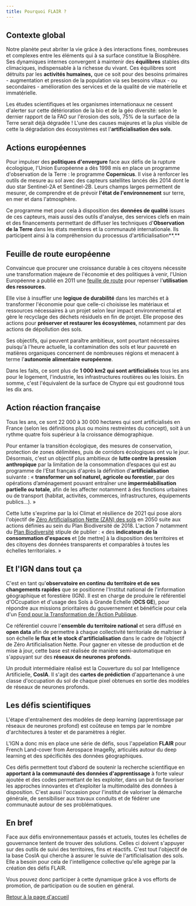 ```yaml
---
title: Pourquoi FLAIR ?
---
```


## Contexte global

Notre planète peut abriter la vie grâce à des interactions fines, nombreuses et complexes entre les éléments qui à sa surface constitue la Biosphère. Ses dynamiques internes convergent à maintenir des **équilibres** stables dits climaciques, indispensable à la richesse du vivant. Ces équilibres sont détruits par les **activités humaines,** que ce soit pour des besoins primaires - augmentation et pression de la population via ses besoins vitaux - ou secondaires - amélioration des services et de la qualité de vie matérielle et immatérielle.

Les études scientifiques et les organismes internationaux ne cessent d'alerter sur cette détérioration de la bio et de la géo diversité: selon le dernier rapport de la FAO sur l'érosion des sols, 75% de la surface de la Terre serait déjà dégradée ! L'une des causes majeures et la plus visible de cette la dégradation des écosystèmes est l'**artificialisation des sols**.



## Actions européennes

Pour impulser des **politiques d'envergure** face aux défis de la rupture écologique, l'Union Européenne a dès 1998 mis en place un programme d'observation de la Terre : le programme **Copernicus**. Il vise à renforcer les outils de mesure au sol avec des capteurs satellites lancés dès 2014 dont le duo star Sentinel-2A et Sentinel-2B. Leurs champs larges permettent de mesurer, de comprendre et de prévoir **l'état de l'environnement** sur terre, en mer et dans l'atmosphère.

Ce programme met pour cela à disposition des **données de qualité** issues de ces capteurs, mais aussi des outils d'analyse, des services clefs en main et des financements permettant de diffuser les techniques d'**Observation de la Terre** dans les états membres et la communauté internationale. Ils participent ainsi à la compréhension du processus d'artificialisation**.**



 ## Feuille de route européenne

Convaincue que procurer une croissance durable à ces citoyens nécessite une transformation majeure de l'économie et des politiques à venir, l'Union Européenne a publié en 2011 une [feuille de route](https://eur-lex.europa.eu/legal-content/FR/TXT/PDF/?) pour repenser l'**utilisation des ressources**.

Elle vise à insuffler une **logique de durabilité** dans les marchés et à transformer l'économie pour que celle-ci choisisse les matériaux et ressources nécessaires à un projet selon leur impact environnemental et gère le recyclage des déchets résiduels en fin de projet. Elle propose des actions pour **préserver et restaurer les écosystèmes**, notamment par des actions de dépollution des sols.

Ses objectifs, qui peuvent paraître ambitieux, sont pourtant nécessaires puisqu'à l'heure actuelle, la contamination des sols et leur pauvreté en matières organiques concernent de nombreuses régions et menacent à terme l'**autonomie alimentaire européenne**.

Dans les faits, ce sont plus de **1 000 km2 qui sont artificialisés** tous les ans pour le logement, l'industrie, les infrastructures routières ou les loisirs. En somme, c'est l'équivalent de la surface de Chypre qui est goudronné tous les dix ans.



## Action réaction française

Tous les ans, ce sont 22 000 à 30 000 hectares qui sont artificialisés en France (selon les définitions plus ou moins restreintes du concept), soit à un rythme quatre fois supérieur à la croissance démographique.

Pour entamer la transition écologique, des mesures de conservation, protection de zones délimitées, puis de corridors écologiques ont vu le jour. Désormais, c'est un objectif plus ambitieux de **lutte contre la pression anthropique** par la limitation de la consommation d’espaces qui est au programme de l'Etat français d'après la définition d'**artificialisation** suivante : « **transformer un sol naturel, agricole ou forestier**, par des opérations d’aménagement pouvant entraîner une **imperméabilisation partielle ou totale**, afin de les affecter notamment à des fonctions urbaines ou de transport (habitat, activités, commerces, infrastructures, équipements publics...). »

Cette lutte s'exprime par la loi Climat et résilience de 2021 qui pose alors l'objectif de [Zéro Artificialisation Nette (ZAN) des sols](https://www.ecologie.gouv.fr/artificialisation-des-sols) en 2050 suite aux actions définies au sein du Plan Biodiversité de 2018. L'action 7 notamment du [Plan Biodiversité](https://www.ecologie.gouv.fr/sites/default/files/18xxx_Plan-biodiversite-04072018_28pages_FromPdf_date_web_PaP.pdf) stipule de publier : « des **indicateurs de la consommation d'espaces** et [de mettre] à la disposition des territoires et des citoyens des données transparents et comparables à toutes les échelles territoriales. »



## Et l'IGN dans tout ça

C'est en tant qu'**observatoire en continu du territoire et de ses changements rapides** que se positionne l'Institut national de l'information géographique et forestière (IGN). Il est en charge de produire le référentiel d'OCcupation et d'usage des Sols à Grande Echelle (**OCS GE**), pour répondre aux missions prioritaires du gouvernement et bénéficie pour cela d'un [Fond pour la Transformation de l'Action Publique](https://www.modernisation.gouv.fr/sites/default/files/production_referentiel_te.pdf).

Ce référentiel couvre l'**ensemble du territoire national** et sera diffusé en **open data** afin de permettre à chaque collectivité territoriale de maîtriser à son échelle **le flux et le stock d'artificialisation** dans le cadre de l’objectif de Zéro Artificialisation Nette. Pour gagner en vitesse de production et de mise à jour, cette base est réalisée de manière semi-automatique en s'appuyant sur des **réseaux de neurones profonds**.

Un produit intermédiaire réalisé est la Couverture du sol par Intelligence Artificielle, **CosIA**. Il s'agit des **cartes de prédiction** d'appartenance à une classe d'occupation du sol de chaque pixel obtenues en sortie des modèles de réseaux de neurones profonds.



## Les défis scientifiques

L'étape d'entraînement des modèles de deep learning (apprentissage par réseaux de neurones profond) est coûteuse en temps par le nombre d'architectures à tester et de paramètres à régler.

L'IGN a donc mis en place une série de défis, sous l'appelation **FLAIR** pour French Land-cover from Aerospace ImageRy, articulés autour du deep learning et des spécificités des données géographiques.

Ces défis permettent tout d’abord de soutenir la recherche scientifique en **apportant à la communauté des données d'apprentissage** à forte valeur ajoutée et des codes permettant de les exploiter, dans un but de favoriser les approches innovantes et d’exploiter la multimodalité des données à disposition. C'est aussi l'occasion pour l'institut de valoriser la démarche générale, de sensibiliser aux travaux conduits et de fédérer une communauté autour de ses problématiques.



## En bref

Face aux défis environnementaux passés et actuels, toutes les échelles de gouvernance tentent de trouver des solutions. Celles ci doivent s'appuyer sur des outils de suivi des territoires, fins et réactifs. C'est tout l'objectif de la base CosIA qui cherche à assurer le suivie de l'artificialisation des sols. Elle a besoin pour cela de l'intelligence collective qu'elle agrège par la création des défis FLAIR.

Vous pouvez donc participer à cette dynamique grâce à vos efforts de promotion, de participation ou de soutien en général.

[Retour à la page d'accueil](./)
